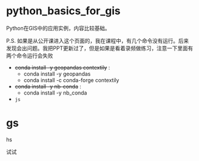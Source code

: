 # python_basics_for_gis
Python在GIS中的应用实例，内容比较基础。

P.S. 如果是从公开课进入这个页面的，我在课程中，有几个命令没有运行。后来发现会出问题。我把PPT更新过了，但是如果是看着录频做练习，注意一下里面有两个命令运行会失败
- ~~conda install -y geopandas contextily~~ :
   - conda install -y geopandas
   - conda install -c conda-forge contextily
- ~~conda install -y nb-conda~~ :
  - conda install -y nb_conda
- ``js``
  
  
# gs

 hs
 
 试试  
